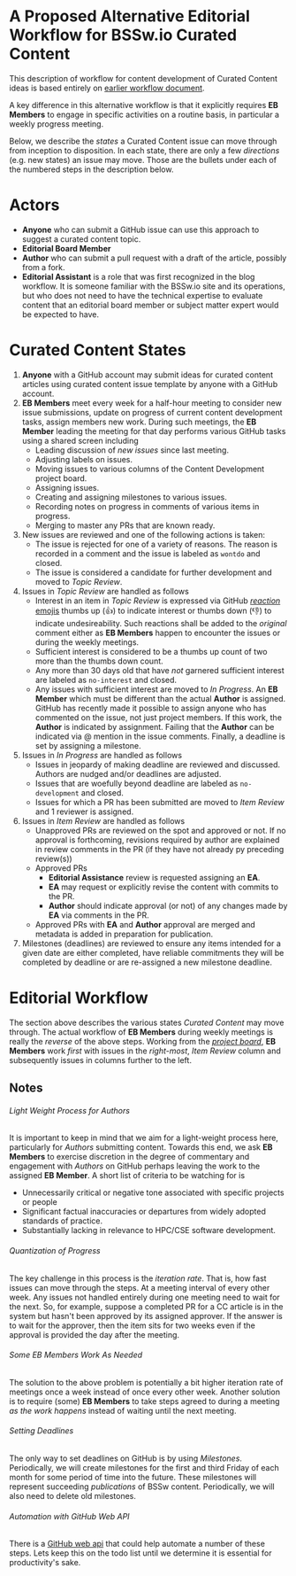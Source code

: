 # A Proposed Alternative Editorial Workflow for BSSw.io Curated Content

This description of workflow for content development of Curated Content ideas
is based entirely on [earlier workflow document](CuratedContentEditorialWorkflow.md).

A key difference in this alternative workflow is that it explicitly requires
**EB Members** to engage in specific activities on a routine basis, in particular
a weekly progress meeting.

Below, we describe the *states* a Curated Content issue can
move through from inception to disposition. In each state, there are only a few
*directions* (e.g. new states) an issue may move. Those are the bullets under
each of the numbered steps in the description below.

# Actors
* **Anyone** who can submit a GitHub issue can use this approach to suggest a curated content topic.
* **Editorial Board Member**
* **Author** who can submit a pull request with a draft of the article, possibly from a fork.
* **Editorial Assistant** is a role that was first recognized in the blog workflow.
  It is someone familiar with the BSSw.io site and its operations, but who does not
  need to have the technical expertise to evaluate content that an editorial board
  member or subject matter expert would be expected to have.

# Curated Content States

1. **Anyone** with a GitHub account may submit ideas for curated content articles
   using curated content issue template by anyone with a GitHub account.
1. **EB Members** meet every week for a half-hour meeting to consider new
   issue submissions, update on progress of current content development tasks, assign
   members new work. During such meetings, the **EB Member** leading the meeting for that
   day performs various GitHub tasks using a shared screen including
   * Leading discussion of *new issues* since last meeting.
   * Adjusting labels on issues.
   * Moving issues to various columns of the Content Development project board.
   * Assigning issues.
   * Creating and assigning milestones to various issues.
   * Recording notes on progress in comments of various items in progress.
   * Merging to master any PRs that are known ready.
1. New issues are reviewed and one of the following actions is taken:
   * The issue is rejected for one of a variety of reasons. The reason is
     recorded in a comment and the issue is labeled as `wontdo` and closed.
   * The issue is considered a candidate for further development and moved to
     *Topic Review*.
1. Issues in *Topic Review* are handled as follows
   * Interest in an item in *Topic Review* is expressed via GitHub
     [*reaction* emojis](https://github.blog/2016-03-10-add-reactions-to-pull-requests-issues-and-comments/)
     thumbs up (:+1:) to indicate interest or thumbs down (:-1:) to indicate undesireability.
     Such reactions shall be added to the *original* comment either as **EB Members** happen
     to encounter the issues or during the weekly meetings.
   * Sufficient interest is considered to be a thumbs up count of two more than the thumbs down
     count.
   * Any more than 30 days old that have *not* garnered sufficient interest are labeled
     as `no-interest` and closed.
   * Any issues with sufficient interest are moved to *In Progress*. An **EB Member**
     which must be different than the actual **Author** is assigned. GitHub has recently
     made it possible to assign anyone who has commented on the issue, not just project
     members. If this work, the **Author** is indicated by assignment. Failing that the
     **Author** can be indicated via @ mention in the issue comments. Finally, a
     deadline is set by assigning a milestone.
1. Issues in *In Progress* are handled as follows
   * Issues in jeopardy of making deadline are reviewed and discussed. Authors are
     nudged and/or deadlines are adjusted.
   * Issues that are woefully beyond deadline are labeled as `no-development` and closed.
   * Issues for which a PR has been submitted are moved to *Item Review* and 1 reviewer
     is assigned.
1. Issues in *Item Review* are handled as follows
   * Unapproved PRs are reviewed on the spot and approved or not. If no approval is
     forthcoming, revisions required by author are explained in review comments in the
     PR (if they have not already py preceding review(s))
   * Approved PRs
     * **Editorial Assistance** review is requested assigning an **EA**.
     * **EA** may request or explicitly revise the content with commits to the PR.
     * **Author** should indicate approval (or not) of any changes made by **EA** via
       comments in the PR.
   * Approved PRs with **EA** and **Author** approval are merged and metadata is added
     in preparation for publication.
1. Milestones (deadlines) are reviewed to ensure any items intended for a given
   date are either completed, have reliable commitments they will be completed
   by deadline or are re-assigned a new milestone deadline.

# Editorial Workflow

The section above describes the various states *Curated Content* may move through.
The actual workflow of **EB Members** during weekly meetings is really the *reverse*
of the above steps. Working from the
[*project board*](https://github.com/betterscientificsoftware/betterscientificsoftware.github.io/projects/3),
**EB Members** work *first* with issues in the *right-most*, *Item Review* column
and subsequently issues in columns further to the left.

## Notes

###### Light Weight Process for Authors
It is important to keep in mind that we aim for a light-weight process here, particularly
for *Authors* submitting content. Towards this end, we ask **EB Members** to exercise
discretion in the degree of commentary and engagement with *Authors* on GitHub perhaps
leaving the work to the assigned **EB Member**. A short list of criteria to be watching
for is
* Unnecessarily critical or negative tone associated with specific projects or people
* Significant factual inaccuracies or departures from widely adopted standards of practice.
* Substantially lacking in relevance to HPC/CSE software development.

###### Quantization of Progress
The key challenge in this process is the *iteration rate*. That is, how fast issues can
move through the steps. At a meeting interval of every other week. Any issues not handled
entirely during one meeting need to wait for the next. So, for example, suppose a
completed PR for a CC article is in the system but hasn't been approved by its assigned
approver. If the answer is to wait for the approver, then the item sits for two weeks
even if the approval is provided the day after the meeting.

###### Some EB Members Work As Needed
The solution to the above problem is potentially a bit higher iteration rate of meetings once
a week instead of once every other week. Another solution is to require (some) **EB Members**
to take steps agreed to during a meeting *as the work happens* instead of waiting until the
next meeting.

###### Setting Deadlines
The only way to set deadlines on GitHub is by using *Milestones*. Periodically, we will
create milestones for the first and third Friday of each month for some period of time
into the future. These milestones will represent succeeding *publications* of BSSw content.
Periodically, we will also need to delete old milestones.

###### Automation with GitHub Web API 
There is a [GitHub web api](https://developer.github.com/v3/issues/milestones/#create-a-milestone)
that could help automate a number of these steps. Lets keep this on the todo list until
we determine it is essential for productivity's sake.
